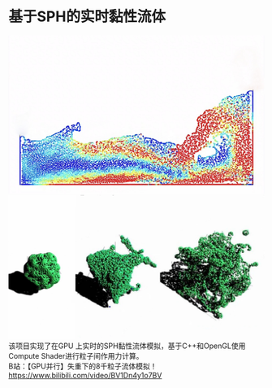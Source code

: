 # 基于SPH的实时黏性流体
![image](./res/photo1.jpg)
![image](./res/photo.jpg)<br />
该项目实现了在GPU 上实时的SPH黏性流体模拟，基于C++和OpenGL使用Compute Shader进行粒子间作用力计算。<br />
B站：【GPU并行】失重下的8千粒子流体模拟！ https://www.bilibili.com/video/BV1Dn4y1o7BV
